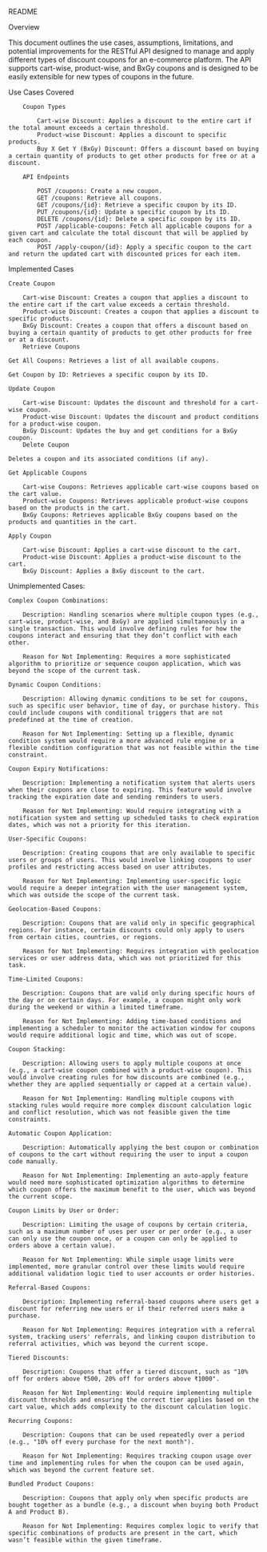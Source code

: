README

Overview

This document outlines the use cases, assumptions, limitations, and potential improvements for the RESTful API designed to manage and apply different types of discount coupons for an e-commerce platform. The API supports cart-wise, product-wise, and BxGy coupons and is designed to be easily extensible for new types of coupons in the future.

Use Cases Covered

        Coupon Types

            Cart-wise Discount: Applies a discount to the entire cart if the total amount exceeds a certain threshold.
            Product-wise Discount: Applies a discount to specific products.
            Buy X Get Y (BxGy) Discount: Offers a discount based on buying a certain quantity of products to get other products for free or at a discount.

        API Endpoints

            POST /coupons: Create a new coupon.
            GET /coupons: Retrieve all coupons.
            GET /coupons/{id}: Retrieve a specific coupon by its ID.
            PUT /coupons/{id}: Update a specific coupon by its ID.
            DELETE /coupons/{id}: Delete a specific coupon by its ID.
            POST /applicable-coupons: Fetch all applicable coupons for a given cart and calculate the total discount that will be applied by each coupon.
            POST /apply-coupon/{id}: Apply a specific coupon to the cart and return the updated cart with discounted prices for each item.

Implemented Cases

    Create Coupon

        Cart-wise Discount: Creates a coupon that applies a discount to the entire cart if the cart value exceeds a certain threshold.
        Product-wise Discount: Creates a coupon that applies a discount to specific products.
        BxGy Discount: Creates a coupon that offers a discount based on buying a certain quantity of products to get other products for free or at a discount.
        Retrieve Coupons

    Get All Coupons: Retrieves a list of all available coupons.

    Get Coupon by ID: Retrieves a specific coupon by its ID.

    Update Coupon

        Cart-wise Discount: Updates the discount and threshold for a cart-wise coupon.
        Product-wise Discount: Updates the discount and product conditions for a product-wise coupon.
        BxGy Discount: Updates the buy and get conditions for a BxGy coupon.
        Delete Coupon

    Deletes a coupon and its associated conditions (if any).

    Get Applicable Coupons

        Cart-wise Coupons: Retrieves applicable cart-wise coupons based on the cart value.
        Product-wise Coupons: Retrieves applicable product-wise coupons based on the products in the cart.
        BxGy Coupons: Retrieves applicable BxGy coupons based on the products and quantities in the cart.

    Apply Coupon

        Cart-wise Discount: Applies a cart-wise discount to the cart.
        Product-wise Discount: Applies a product-wise discount to the cart.
        BxGy Discount: Applies a BxGy discount to the cart.

Unimplemented Cases:

    Complex Coupon Combinations:

        Description: Handling scenarios where multiple coupon types (e.g., cart-wise, product-wise, and BxGy) are applied simultaneously in a single transaction. This would involve defining rules for how the coupons interact and ensuring that they don’t conflict with each other.

        Reason for Not Implementing: Requires a more sophisticated algorithm to prioritize or sequence coupon application, which was beyond the scope of the current task.

    Dynamic Coupon Conditions:

        Description: Allowing dynamic conditions to be set for coupons, such as specific user behavior, time of day, or purchase history. This could include coupons with conditional triggers that are not predefined at the time of creation.

        Reason for Not Implementing: Setting up a flexible, dynamic condition system would require a more advanced rule engine or a flexible condition configuration that was not feasible within the time constraint.

    Coupon Expiry Notifications:

        Description: Implementing a notification system that alerts users when their coupons are close to expiring. This feature would involve tracking the expiration date and sending reminders to users.

        Reason for Not Implementing: Would require integrating with a notification system and setting up scheduled tasks to check expiration dates, which was not a priority for this iteration.

    User-Specific Coupons:

        Description: Creating coupons that are only available to specific users or groups of users. This would involve linking coupons to user profiles and restricting access based on user attributes.

        Reason for Not Implementing: Implementing user-specific logic would require a deeper integration with the user management system, which was outside the scope of the current task.

    Geolocation-Based Coupons:

        Description: Coupons that are valid only in specific geographical regions. For instance, certain discounts could only apply to users from certain cities, countries, or regions.

        Reason for Not Implementing: Requires integration with geolocation services or user address data, which was not prioritized for this task.

    Time-Limited Coupons:

        Description: Coupons that are valid only during specific hours of the day or on certain days. For example, a coupon might only work during the weekend or within a limited timeframe.

        Reason for Not Implementing: Adding time-based conditions and implementing a scheduler to monitor the activation window for coupons would require additional logic and time, which was out of scope.

    Coupon Stacking:

        Description: Allowing users to apply multiple coupons at once (e.g., a cart-wise coupon combined with a product-wise coupon). This would involve creating rules for how discounts are combined (e.g., whether they are applied sequentially or capped at a certain value).

        Reason for Not Implementing: Handling multiple coupons with stacking rules would require more complex discount calculation logic and conflict resolution, which was not feasible given the time constraints.

    Automatic Coupon Application:

        Description: Automatically applying the best coupon or combination of coupons to the cart without requiring the user to input a coupon code manually.

        Reason for Not Implementing: Implementing an auto-apply feature would need more sophisticated optimization algorithms to determine which coupon offers the maximum benefit to the user, which was beyond the current scope.

    Coupon Limits by User or Order:

        Description: Limiting the usage of coupons by certain criteria, such as a maximum number of uses per user or per order (e.g., a user can only use the coupon once, or a coupon can only be applied to orders above a certain value).

        Reason for Not Implementing: While simple usage limits were implemented, more granular control over these limits would require additional validation logic tied to user accounts or order histories.

    Referral-Based Coupons:

        Description: Implementing referral-based coupons where users get a discount for referring new users or if their referred users make a purchase.

        Reason for Not Implementing: Requires integration with a referral system, tracking users' referrals, and linking coupon distribution to referral activities, which was beyond the current scope.

    Tiered Discounts:

        Description: Coupons that offer a tiered discount, such as "10% off for orders above ₹500, 20% off for orders above ₹1000".

        Reason for Not Implementing: Would require implementing multiple discount thresholds and ensuring the correct tier applies based on the cart value, which adds complexity to the discount calculation logic.

    Recurring Coupons:

        Description: Coupons that can be used repeatedly over a period (e.g., "10% off every purchase for the next month").

        Reason for Not Implementing: Requires tracking coupon usage over time and implementing rules for when the coupon can be used again, which was beyond the current feature set.

    Bundled Product Coupons:

        Description: Coupons that apply only when specific products are bought together as a bundle (e.g., a discount when buying both Product A and Product B).

        Reason for Not Implementing: Requires complex logic to verify that specific combinations of products are present in the cart, which wasn’t feasible within the given timeframe.
